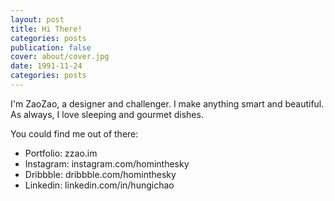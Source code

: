 ```yaml
---
layout: post
title: Hi There!
categories: posts
publication: false
cover: about/cover.jpg
date: 1991-11-24
categories: posts
---
```


I'm ZaoZao, a designer and challenger. I make anything smart and beautiful. As always, I love sleeping and gourmet dishes.

You could find me out of there:

- Portfolio: zzao.im
- Instagram: instagram.com/hominthesky
- Dribbble: dribbble.com/hominthesky
- Linkedin: linkedin.com/in/hungichao
